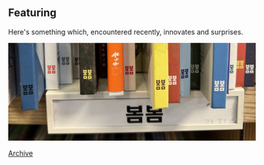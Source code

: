 ## Featuring

Here's something which, encountered recently, innovates and surprises.

<img src="images/bombom.jpeg?raw=true"/>

[Archive](/pdf/featarch20240324.pdf)
